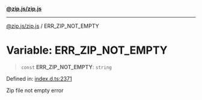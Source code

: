 [**@zip.js/zip.js**](../README.md)

***

[@zip.js/zip.js](../globals.md) / ERR\_ZIP\_NOT\_EMPTY

# Variable: ERR\_ZIP\_NOT\_EMPTY

> `const` **ERR\_ZIP\_NOT\_EMPTY**: `string`

Defined in: [index.d.ts:2371](https://github.com/gildas-lormeau/zip.js/blob/49e765ab0ea3b53d3426682f5f01f631cf166a03/index.d.ts#L2371)

Zip file not empty error
